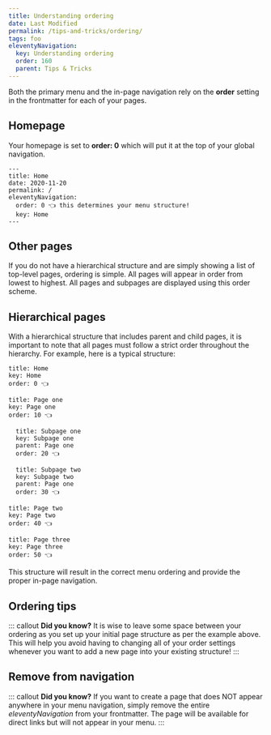 ```yaml
---
title: Understanding ordering
date: Last Modified
permalink: /tips-and-tricks/ordering/
tags: foo
eleventyNavigation:
  key: Understanding ordering
  order: 160 
  parent: Tips & Tricks
---
```

Both the primary menu and the in-page navigation rely on the **order** setting in the frontmatter for each of your pages. 

## Homepage

Your homepage is set to **order: 0** which will put it at the top of your global navigation.

```
---
title: Home
date: 2020-11-20
permalink: /
eleventyNavigation:
  order: 0 👈 this determines your menu structure!
  key: Home 
---
```

## Other pages

If you do not have a hierarchical structure and are simply showing a list of top-level pages, ordering is simple. All pages will appear in order from lowest to highest. All pages and subpages are displayed using this order scheme. 

## Hierarchical pages

With a hierarchical structure that includes parent and child pages, it is important to note that all pages must follow a strict order throughout the hierarchy. For example, here is a typical structure:

```
title: Home
key: Home
order: 0 👈

title: Page one
key: Page one
order: 10 👈

  title: Subpage one
  key: Subpage one
  parent: Page one
  order: 20 👈

  title: Subpage two
  key: Subpage two
  parent: Page one
  order: 30 👈

title: Page two
key: Page two
order: 40 👈

title: Page three
key: Page three
order: 50 👈
```

This structure will result in the correct menu ordering and provide the proper in-page navigation. 

## Ordering tips

::: callout
**Did you know?** It is wise to leave some space between your ordering as you set up your initial page structure as per the example above. This will help you avoid having to changing all of your order settings whenever you want to add a new page into your existing structure!
:::

## Remove from navigation

::: callout
**Did you know?** If you want to create a page that does NOT appear anywhere in your menu navigation, simply remove the entire *eleventyNavigation* from your frontmatter. The page will be available for direct links but will not appear in your menu.
:::